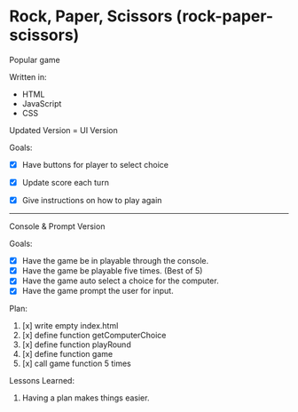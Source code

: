 # Rock, Paper, Scissors (rock-paper-scissors)
Popular game

Written in:
* HTML
* JavaScript
* CSS

Updated Version = UI Version

Goals:
- [x] Have buttons for player to select choice
- [x] Update score each turn
- [x] Give instructions on how to play again


---
Console & Prompt Version

Goals:
- [x] Have the game be in playable through the console.
- [x] Have the game be playable five times. (Best of 5)
- [x] Have the game auto select a choice for the computer.
- [x] Have the game prompt the user for input.

Plan:
1. [x] write empty index.html
2. [x] define function getComputerChoice
3. [x] define function playRound
4. [x] define function game
5. [x] call game function 5 times

Lessons Learned:
1. Having a plan makes things easier.